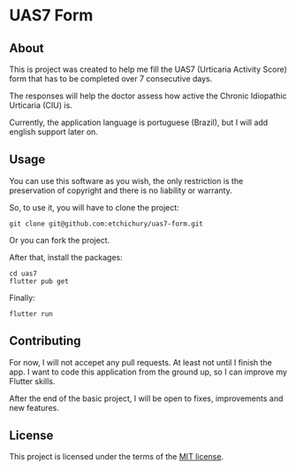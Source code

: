 # UAS7 Form

## About

This is project was created to help me fill the UAS7 (Urticaria Activity Score) form that has to be completed over 7 consecutive days.

The responses will help the doctor assess how active the Chronic Idiopathic Urticaria (CIU) is.

Currently, the application language is portuguese (Brazil), but I will add english support later on.

## Usage

You can use this software as you wish, the only restriction is the preservation of copyright and there is no liability or warranty.

So, to use it, you will have to clone the project:

```
git clone git@github.com:etchichury/uas7-form.git
```

Or you can fork the project.

After that, install the packages:

```
cd uas7
flutter pub get
```

Finally:
```
flutter run
```

## Contributing

For now, I will not accepet any pull requests. At least not until I finish the app. I want to code this application from the ground up, so I can improve my Flutter skills.

After the end of the basic project, I will be open to fixes, improvements and new features.

## License

This project is licensed under the terms of the [MIT license](LICENSE).